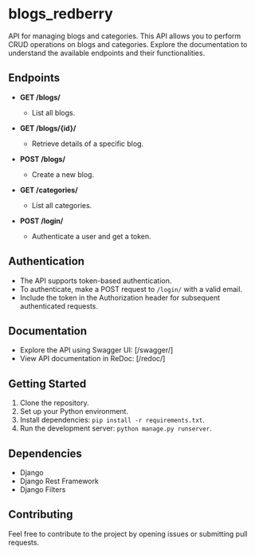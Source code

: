 # blogs_redberry

API for managing blogs and categories. This API allows you to perform CRUD operations on blogs and categories. Explore the documentation to understand the available endpoints and their functionalities.

## Endpoints

- **GET /blogs/**
  - List all blogs.

- **GET /blogs/{id}/**
  - Retrieve details of a specific blog.

- **POST /blogs/**
  - Create a new blog.

- **GET /categories/**
  - List all categories.

- **POST /login/**
  - Authenticate a user and get a token.

## Authentication

- The API supports token-based authentication.
- To authenticate, make a POST request to `/login/` with a valid email.
- Include the token in the Authorization header for subsequent authenticated requests.

## Documentation

- Explore the API using Swagger UI: [/swagger/]
- View API documentation in ReDoc: [/redoc/]

## Getting Started

1. Clone the repository.
2. Set up your Python environment.
3. Install dependencies: `pip install -r requirements.txt`.
4. Run the development server: `python manage.py runserver`.

## Dependencies

- Django
- Django Rest Framework
- Django Filters

## Contributing

Feel free to contribute to the project by opening issues or submitting pull requests.
